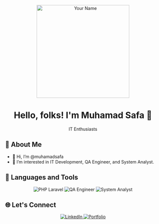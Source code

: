<!-- Header -->
<p align="center">
  <img src="https://your-image-url.com/your-animated-image.gif" width="300" alt="Your Name">
</p>

<!-- Title -->
<h1 align="center">Hello, folks! I'm Muhamad Safa 👋</h1>
<p align="center">IT Enthusiasts </p>



<!-- About Me -->
## 🚀 About Me
- 👋 Hi, I’m @muhamadsafa
- 👀 I’m interested in IT Development, QA Engineer, and System Analyst.


<!-- Featured Projects 
## 🛠️ Featured Projects
| Project | Description |
|---------|-------------|
| [Project A](https://link-to-project-a) | Short description of Project A |
| [Project B](https://link-to-project-b) | Brief overview of Project B | -->

<!-- GitHub Stats 
## 📊 GitHub Stats
<p align="center">
  <img src="https://github-readme-stats.vercel.app/api?username=yourusername&show_icons=true&theme=radical" alt="GitHub Stats">
</p> ->

<!-- Languages Used -->
## 🔧 Languages and Tools
<p align="center">
   <img src="https://img.shields.io/badge/Code-PHP Laravel-red" alt=" PHP Laravel">
   <img src="https://img.shields.io/badge/Code-QA Engineer-yellow" alt="QA Engineer">
  <img src="https://img.shields.io/badge/Code-System Analyst-yellow" alt="System Analyst">


<!-- Let's Connect -->
## 🌐 Let's Connect
<p align="center">
  <a href="https://linkedin.com/in/msafadh" target="_blank">
    <img src="https://img.shields.io/badge/LinkedIn-blue?style=for-the-badge&logo=LinkedIn" alt="LinkedIn">
  </a>
  <a href="https://drive.google.com/file/d/1eycNJRJLwnjoF86VqCIBX-1_jBDwb_CY/view?usp=sharing" target="_blank">
    <img src="https://img.shields.io/badge/Portfolio-black?style=for-the-badge&logo=github" alt="Portfolio">
  </a>
</p>

<!-- Footer
<p align="center">https://github.com/muhamadsafa</p>  -->
